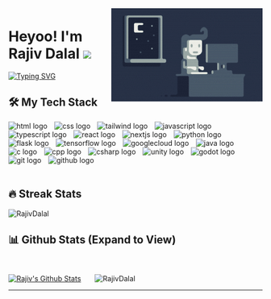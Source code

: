 <img alt="Night Coding" src="https://raw.githubusercontent.com/AVS1508/AVS1508/master/assets/Night-Coding.gif" align="right"/>
<h1 align="left">Heyoo! I'm Rajiv Dalal  <img src="https://media.giphy.com/media/hvRJCLFzcasrR4ia7z/giphy.gif" width="35" ></h1>

<div>
  <p align="left">
    <a href="https://git.io/typing-svg"><img src="https://readme-typing-svg.herokuapp.com?font=Fira+Code&pause=1000&width=435&lines=Computer+Science+Student;Frontend+Web+Developer;AI%2FML+%7C+Game+Dev+Enthusiast" alt="Typing SVG" /></a>
  </p>
</div>
<!--<h4 align="center">I am pursuing B.Tech in CSE at VIT Vellore.</h4>-->

## 🛠️ My Tech Stack

<div align="left">

  <img src="https://skillicons.dev/icons?i=html" height="30" alt="html logo"  />
  <img width="6" />
  <img src="https://skillicons.dev/icons?i=css" height="30" alt="css logo"  />
  <img width="6" />
  <img src="https://skillicons.dev/icons?i=tailwind" height="30" alt="tailwind logo"  />
  <img width="6" />
  <img src="https://skillicons.dev/icons?i=js" height="30" alt="javascript logo"  />
  <img width="6" />
  <img src="https://skillicons.dev/icons?i=ts" height="30" alt="typescript logo"  />
  <img width="6" />
  <img src="https://skillicons.dev/icons?i=react" height="30" alt="react logo"  />
  <img width="6" />
  <img src="https://skillicons.dev/icons?i=nextjs" height="30" alt="nextjs logo"  />
  <img width="6" />
  
  <img src="https://skillicons.dev/icons?i=python" height="30" alt="python logo"  />
  <img width="6" />
  <img src="https://skillicons.dev/icons?i=flask" height="30" alt="flask logo"  />
  <img width="6" />
  <img src="https://skillicons.dev/icons?i=tensorflow" height="30" alt="tensorflow logo"  />
  <img width="6" />
  <img src="https://skillicons.dev/icons?i=gcp" height="30" alt="googlecloud logo"  />
  <img width="6" />

  <img src="https://skillicons.dev/icons?i=java" height="30" alt="java logo"  />
  <img width="6" />    
  <img src="https://skillicons.dev/icons?i=c" height="30" alt="c logo"  />
  <img width="6" />
  <img src="https://skillicons.dev/icons?i=cpp" height="30" alt="cpp logo"  />
  <img width="6" />
  
  <img src="https://skillicons.dev/icons?i=cs" height="30" alt="csharp logo"  />
  <img width="6" />
  <img src="https://skillicons.dev/icons?i=unity" height="30" alt="unity logo"  />
  <img width="6" />
  <img src="https://skillicons.dev/icons?i=godot" height="30" alt="godot logo"  />
  <img width="6" />
  
  <img src="https://skillicons.dev/icons?i=git" height="30" alt="git logo"  />
  <img width="6" />
  <img src="https://skillicons.dev/icons?i=github" height="30" alt="github logo"  />
  
</div>
&nbsp;
<br/>

## 🔥 Streak Stats
<p align="left"><img src="https://github-readme-streak-stats.herokuapp.com/?user=RajivDalal&theme=algolia" alt="RajivDalal"  /></p>

## 📊 Github Stats (Expand to View) 

  <br/>
  <p align="left">
    <a href="https://github.com/anuraghazra/github-readme-stats"><img alt="Rajiv's Github Stats" src="https://github-readme-stats.vercel.app/api?username=RajivDalal&show_icons=true&count_private=true&theme=algolia" height="192px"/></a>
  &nbsp; &nbsp; &nbsp;
	  <img src="https://github-readme-stats.vercel.app/api/top-langs?username=RajivDalal&show_icons=true&locale=en&layout=donut&theme=algolia" alt="RajivDalal" height="192px"/>
  <br/>
  </p>
<hr/>
